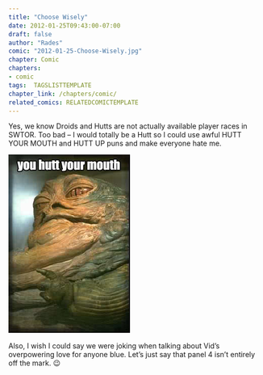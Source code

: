 ```yaml
---
title: "Choose Wisely"
date: 2012-01-25T09:43:00-07:00
draft: false
author: "Rades"
comic: "2012-01-25-Choose-Wisely.jpg"
chapter: Comic
chapters:
- comic
tags:  TAGSLISTTEMPLATE
chapter_link: /chapters/comic/
related_comics: RELATEDCOMICTEMPLATE
---
```


Yes, we know Droids and Hutts are not actually available player races in SWTOR. Too bad – I would totally be a Hutt so I could use awful HUTT YOUR MOUTH and HUTT UP puns and make everyone hate me.


![you hutt your mouth](/images/post-images/fm7wy1.jpg)


Also, I wish I could say we were joking when talking about Vid’s overpowering love for anyone blue. Let’s just say that panel 4 isn’t entirely off the mark.  😉

